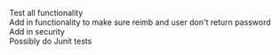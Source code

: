 Test all functionality  
Add in functionality to make sure reimb and user don't return password  
Add in security  
Possibly do Junit tests  
